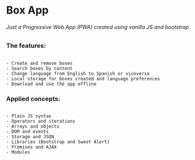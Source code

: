 # Box App
###### Just a Progressive Web App (PWA) created using vanilla JS and bootstrap


### The features:
```

- Create and remove boxes
- Search boxes by content
- Change language from English to Spanish or viceversa
- Local storage for boxes created and language preferences
- Download and use the app offline

```

### Applied concepts:
```

- Plain JS syntax
- Operators and iterations 
- Arrays and objects
- DOM and events
- Storage and JSON
- Libraries (Bootstrap and Sweet Alert)
- Promises and AJAX
- Modules

```




